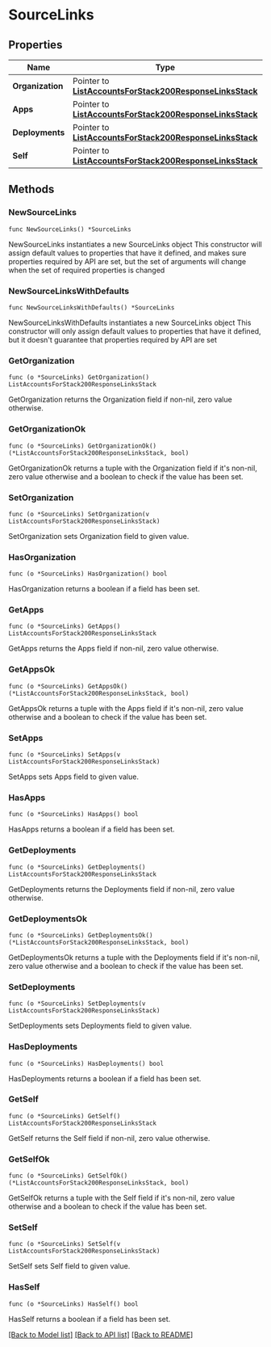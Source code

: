 # SourceLinks

## Properties

Name | Type | Description | Notes
------------ | ------------- | ------------- | -------------
**Organization** | Pointer to [**ListAccountsForStack200ResponseLinksStack**](ListAccountsForStack200ResponseLinksStack.md) |  | [optional] 
**Apps** | Pointer to [**ListAccountsForStack200ResponseLinksStack**](ListAccountsForStack200ResponseLinksStack.md) |  | [optional] 
**Deployments** | Pointer to [**ListAccountsForStack200ResponseLinksStack**](ListAccountsForStack200ResponseLinksStack.md) |  | [optional] 
**Self** | Pointer to [**ListAccountsForStack200ResponseLinksStack**](ListAccountsForStack200ResponseLinksStack.md) |  | [optional] 

## Methods

### NewSourceLinks

`func NewSourceLinks() *SourceLinks`

NewSourceLinks instantiates a new SourceLinks object
This constructor will assign default values to properties that have it defined,
and makes sure properties required by API are set, but the set of arguments
will change when the set of required properties is changed

### NewSourceLinksWithDefaults

`func NewSourceLinksWithDefaults() *SourceLinks`

NewSourceLinksWithDefaults instantiates a new SourceLinks object
This constructor will only assign default values to properties that have it defined,
but it doesn't guarantee that properties required by API are set

### GetOrganization

`func (o *SourceLinks) GetOrganization() ListAccountsForStack200ResponseLinksStack`

GetOrganization returns the Organization field if non-nil, zero value otherwise.

### GetOrganizationOk

`func (o *SourceLinks) GetOrganizationOk() (*ListAccountsForStack200ResponseLinksStack, bool)`

GetOrganizationOk returns a tuple with the Organization field if it's non-nil, zero value otherwise
and a boolean to check if the value has been set.

### SetOrganization

`func (o *SourceLinks) SetOrganization(v ListAccountsForStack200ResponseLinksStack)`

SetOrganization sets Organization field to given value.

### HasOrganization

`func (o *SourceLinks) HasOrganization() bool`

HasOrganization returns a boolean if a field has been set.

### GetApps

`func (o *SourceLinks) GetApps() ListAccountsForStack200ResponseLinksStack`

GetApps returns the Apps field if non-nil, zero value otherwise.

### GetAppsOk

`func (o *SourceLinks) GetAppsOk() (*ListAccountsForStack200ResponseLinksStack, bool)`

GetAppsOk returns a tuple with the Apps field if it's non-nil, zero value otherwise
and a boolean to check if the value has been set.

### SetApps

`func (o *SourceLinks) SetApps(v ListAccountsForStack200ResponseLinksStack)`

SetApps sets Apps field to given value.

### HasApps

`func (o *SourceLinks) HasApps() bool`

HasApps returns a boolean if a field has been set.

### GetDeployments

`func (o *SourceLinks) GetDeployments() ListAccountsForStack200ResponseLinksStack`

GetDeployments returns the Deployments field if non-nil, zero value otherwise.

### GetDeploymentsOk

`func (o *SourceLinks) GetDeploymentsOk() (*ListAccountsForStack200ResponseLinksStack, bool)`

GetDeploymentsOk returns a tuple with the Deployments field if it's non-nil, zero value otherwise
and a boolean to check if the value has been set.

### SetDeployments

`func (o *SourceLinks) SetDeployments(v ListAccountsForStack200ResponseLinksStack)`

SetDeployments sets Deployments field to given value.

### HasDeployments

`func (o *SourceLinks) HasDeployments() bool`

HasDeployments returns a boolean if a field has been set.

### GetSelf

`func (o *SourceLinks) GetSelf() ListAccountsForStack200ResponseLinksStack`

GetSelf returns the Self field if non-nil, zero value otherwise.

### GetSelfOk

`func (o *SourceLinks) GetSelfOk() (*ListAccountsForStack200ResponseLinksStack, bool)`

GetSelfOk returns a tuple with the Self field if it's non-nil, zero value otherwise
and a boolean to check if the value has been set.

### SetSelf

`func (o *SourceLinks) SetSelf(v ListAccountsForStack200ResponseLinksStack)`

SetSelf sets Self field to given value.

### HasSelf

`func (o *SourceLinks) HasSelf() bool`

HasSelf returns a boolean if a field has been set.


[[Back to Model list]](../README.md#documentation-for-models) [[Back to API list]](../README.md#documentation-for-api-endpoints) [[Back to README]](../README.md)


